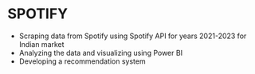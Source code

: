# SPOTIFY
- Scraping data from Spotify using Spotify API for years 2021-2023 for Indian market
- Analyzing the data and visualizing using Power BI
- Developing a recommendation system 

